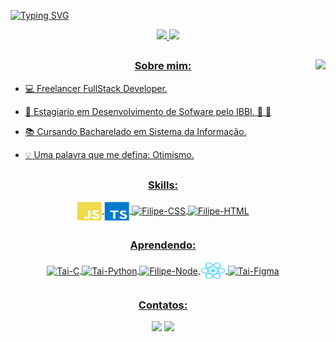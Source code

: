 [![Typing SVG](https://readme-typing-svg.herokuapp.com/?color=8A2BE2&size=35&center=true&vCenter=true&width=1000&lines=Seja+Bem+vindo+ao+meu+Git.+:%29)](https://git.io/typing-svg)


<div>  
  <div align="center"> 
  <a href="https://github.com/FilipeeOliveira">
    <img height="150em" src="https://github-readme-stats.vercel.app/api?username=FilipeeOliveira&show_icons=true&theme=tokyonight"/>
    <img height="150em" src="https://github-readme-stats.vercel.app/api/top-langs/?username=FilipeeOliveira&theme=tokyonight&hide_border=false&&layout=compact"/>  
</div>
    
 ##
    
</div>
<div>
  <img align="right" height="600em" src=https://raw.githubusercontent.com/gist/FilipeeOliveira/01e413322f56116017444fe22c687df1/raw/c6cef08b10356030a211c483b378cb12023e6cf5/githubcard.svg>
</div>
<div align="left">
  <h3 align="center">Sobre mim:</h3>
    
  - 💻 Freelancer FullStack Developer.<br>
    
  - 🏢 Estagiario em Desenvolvimento de Sofware pelo IBBI. 🤖 🌱<br>
    
  - 📚 Cursando Bacharelado em Sistema da Informação.<br>
    
  - 💡 Uma palavra que me defina: Otimismo.
    
  </p>

</div>

 ##
  <div align="center"> 
<div style="display: inline_block">
  <h3>Skills:</h3>
  <img align="center" alt="Filipe-Js" height="30" width="40" src="https://raw.githubusercontent.com/devicons/devicon/master/icons/javascript/javascript-plain.svg">
  <img align="center" alt="Filipe-Ts" height="30" width="40" src="https://raw.githubusercontent.com/devicons/devicon/master/icons/typescript/typescript-plain.svg">
  <img align="center" alt="Filipe-CSS" height="30" width="40" src="https://cdn.jsdelivr.net/gh/devicons/devicon@latest/icons/nestjs/nestjs-original.svg">
  <img align="center" alt="Filipe-HTML" height="30" width="40" src="https://cdn.jsdelivr.net/gh/devicons/devicon@latest/icons/postgresql/postgresql-original.svg" >

   ##

 <div style="display: inline_block">
  <h3>Aprendendo:</h3>
  <img align="center" alt="Tai-C" height="30" width="40" src="https://cdn.jsdelivr.net/gh/devicons/devicon/icons/c/c-line.svg">
  <img align="center" alt="Tai-Python" height="30" width="40" src="https://cdn.jsdelivr.net/gh/devicons/devicon/icons/python/python-original.svg">
  <img align="center" alt="Filipe-Node" height="30" width="40" src="https://cdn.jsdelivr.net/gh/devicons/devicon/icons/nodejs/nodejs-plain.svg">
  <img align="center" alt="Filipe-React" height="30" width="40" src="https://raw.githubusercontent.com/devicons/devicon/master/icons/react/react-original.svg">
  <img align="center" alt="Tai-Figma" height="30" width="40" src="https://cdn.jsdelivr.net/gh/devicons/devicon@latest/icons/java/java-original-wordmark.svg">

   ##
   
<div align="center"> 
  <h3>Contatos:</h3>
  <!--<a href="#######" target="_blank"><img src="https://img.shields.io/badge/-Instagram-%23E4405F?style=for-the-badge&logo=instagram&logoColor=white" target="_blank"></a> -->
  <a href = "filipe.jx.10@gmail.com"><img src="https://img.shields.io/badge/-Gmail-%23333?style=for-the-badge&logo=gmail&logoColor=white" target="_blank"></a>
  <a href="https://www.linkedin.com/in/filipe-leite-oliveira" target="_blank"><img src="https://img.shields.io/badge/-LinkedIn-%230077B5?style=for-the-badge&logo=linkedin&logoColor=white" target="_blank"></a>

